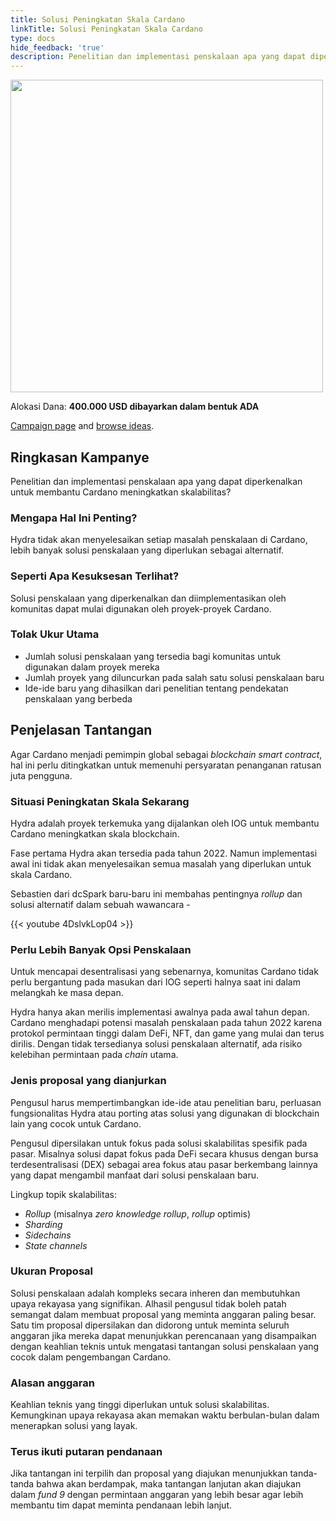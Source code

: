 ```yaml
---
title: Solusi Peningkatan Skala Cardano
linkTitle: Solusi Peningkatan Skala Cardano
type: docs
hide_feedback: 'true'
description: Penelitian dan implementasi penskalaan apa yang dapat diperkenalkan untuk membantu Cardano meningkatkan skalabilitas?
---
```


<img src="https://cardano.ideascale.com/community-library/accounts/93/936143/Public/05-Cardano-scaling-solutions-7a0e11.png" style="width:500px;height500px">

Alokasi Dana: **400.000 USD dibayarkan dalam bentuk ADA**

[Campaign page](https://cardano.ideascale.com/c/idea/383094) and [browse ideas](https://cardano.ideascale.com/c/campaigns/26437/stage/all/ideas/unspecified).

## Ringkasan Kampanye

Penelitian dan implementasi penskalaan apa yang dapat diperkenalkan untuk membantu Cardano meningkatkan skalabilitas?

### Mengapa Hal Ini Penting?

Hydra tidak akan menyelesaikan setiap masalah penskalaan di Cardano, lebih banyak solusi penskalaan yang diperlukan sebagai alternatif.

### Seperti Apa Kesuksesan Terlihat?

Solusi penskalaan yang diperkenalkan dan diimplementasikan oleh komunitas dapat mulai digunakan oleh proyek-proyek Cardano.

### Tolak Ukur Utama

- Jumlah solusi penskalaan yang tersedia bagi komunitas untuk digunakan dalam proyek mereka
- Jumlah proyek yang diluncurkan pada salah satu solusi penskalaan baru
- Ide-ide baru yang dihasilkan dari penelitian tentang pendekatan penskalaan yang berbeda

## Penjelasan Tantangan

Agar Cardano menjadi pemimpin global sebagai <i>blockchain smart contract</i>, hal ini perlu ditingkatkan untuk memenuhi persyaratan penanganan ratusan juta pengguna.

### Situasi Peningkatan Skala Sekarang

Hydra adalah proyek terkemuka yang dijalankan oleh IOG untuk membantu Cardano meningkatkan skala blockchain.

Fase pertama Hydra akan tersedia pada tahun 2022. Namun implementasi awal ini tidak akan menyelesaikan semua masalah yang diperlukan untuk skala Cardano.

Sebastien dari dcSpark baru-baru ini membahas pentingnya <i>rollup</i> dan solusi alternatif dalam sebuah wawancara -

{{&lt; youtube 4DslvkLop04 &gt;}}

### Perlu Lebih Banyak Opsi Penskalaan

Untuk mencapai desentralisasi yang sebenarnya, komunitas Cardano tidak perlu bergantung pada masukan dari IOG seperti halnya saat ini dalam melangkah ke masa depan.

Hydra hanya akan merilis implementasi awalnya pada awal tahun depan. Cardano menghadapi potensi masalah penskalaan pada tahun 2022 karena protokol permintaan tinggi dalam DeFi, NFT, dan game yang mulai dan terus dirilis. Dengan tidak tersedianya solusi penskalaan alternatif, ada risiko kelebihan permintaan pada <i>chain</i> utama.

### Jenis proposal yang dianjurkan

Pengusul harus mempertimbangkan ide-ide atau penelitian baru, perluasan fungsionalitas Hydra atau porting atas solusi yang digunakan di blockchain lain yang cocok untuk Cardano.

Pengusul dipersilakan untuk fokus pada solusi skalabilitas spesifik pada pasar. Misalnya solusi dapat fokus pada DeFi secara khusus dengan bursa terdesentralisasi (DEX) sebagai area fokus atau pasar berkembang lainnya yang dapat mengambil manfaat dari solusi penskalaan baru.

Lingkup topik skalabilitas:

- <i>Rollup</i> (misalnya <i>zero knowledge rollup</i>, <i>rollup</i> optimis)
- <i>Sharding</i>
- <i>Sidechains</i>
- <i>State channels</i>

### Ukuran Proposal

Solusi penskalaan adalah kompleks secara inheren dan membutuhkan upaya rekayasa yang signifikan. Alhasil pengusul tidak boleh patah semangat dalam membuat proposal yang meminta anggaran paling besar. Satu tim proposal dipersilakan dan didorong untuk meminta seluruh anggaran jika mereka dapat menunjukkan perencanaan yang disampaikan dengan keahlian teknis untuk mengatasi tantangan solusi penskalaan yang cocok dalam pengembangan Cardano.

### Alasan anggaran

Keahlian teknis yang tinggi diperlukan untuk solusi skalabilitas. Kemungkinan upaya rekayasa akan memakan waktu berbulan-bulan dalam menerapkan solusi yang layak.

### Terus ikuti putaran pendanaan

Jika tantangan ini terpilih dan proposal yang diajukan menunjukkan tanda-tanda bahwa akan berdampak, maka tantangan lanjutan akan diajukan dalam <i>fund 9</i> dengan permintaan anggaran yang lebih besar agar lebih membantu tim dapat meminta pendanaan lebih lanjut.
